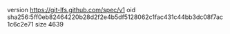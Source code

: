 version https://git-lfs.github.com/spec/v1
oid sha256:5ff0eb82464220b28d2f2e4b5df5128062c1fac431c44bb3dc08f7ac1c6c2e71
size 4639
